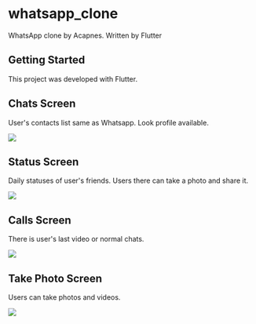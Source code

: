 # whatsapp_clone

WhatsApp clone by Acapnes.
Written by Flutter

## Getting Started

This project was developed with Flutter.

## Chats Screen

User's contacts list same as Whatsapp. Look profile available.

![](assets/readme/chats.png)

## Status Screen

Daily statuses of user's friends. Users there can take a photo and share it.

![](assets/readme/status.png)

## Calls Screen

There is user's last video or normal chats.

![](assets/readme/calls.png)

## Take Photo Screen

Users can take photos and videos.

![](assets/readme/photo.png)


